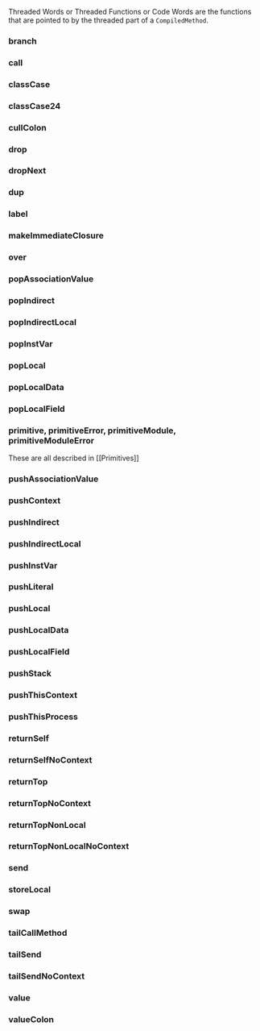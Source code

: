 Threaded Words or Threaded Functions or Code Words are the functions that are pointed to by the threaded part of a `CompiledMethod`. 

### branch
### call
### classCase
### classCase24
### cullColon
### drop
### dropNext
### dup
### label
### makeImmediateClosure
### over
### popAssociationValue
### popIndirect
### popIndirectLocal
### popInstVar
### popLocal
### popLocalData
### popLocalField
### primitive, primitiveError, primitiveModule, primitiveModuleError
These are all described in [[Primitives]]
### pushAssociationValue
### pushContext
### pushIndirect
### pushIndirectLocal
### pushInstVar
### pushLiteral
### pushLocal
### pushLocalData
### pushLocalField
### pushStack
### pushThisContext
### pushThisProcess
### returnSelf
### returnSelfNoContext
### returnTop
### returnTopNoContext
### returnTopNonLocal
### returnTopNonLocalNoContext
### send
### storeLocal
### swap
### tailCallMethod
### tailSend
### tailSendNoContext
### value
### valueColon
